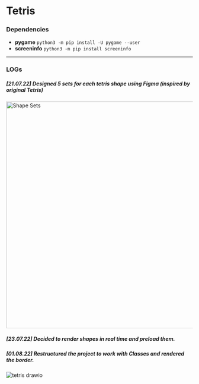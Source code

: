 # Tetris

### Dependencies
- **pygame** `python3 -m pip install -U pygame --user`
- **screeninfo** `python3 -m pip install screeninfo`

---
### LOGs

##### [21.07.22] Designed 5 sets for each tetris shape using Figma (inspired by original Tetris)
<img width="612" alt="Shape Sets" src="https://user-images.githubusercontent.com/62790552/180104524-fff28e61-8f14-465e-b307-63cd7d8aef47.png">

##### [23.07.22] Decided to render shapes in real time and preload them.

##### [01.08.22] Restructured the project to work with Classes and rendered the border.

![tetris drawio](https://user-images.githubusercontent.com/62790552/182151574-f8529ed8-822f-4012-bc5b-b81e36e3d34e.png)

